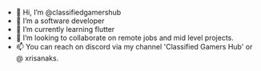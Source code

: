 - 👋 Hi, I’m @classifiedgamershub
- 👀 I’m a software developer
- 🌱 I’m currently learning flutter
- 💞️ I’m looking to collaborate on remote jobs and mid level projects.
- 📫 You can reach on discord via my channel 'Classified Gamers Hub' or @ xrisanaks.

<!---
classifiedgamershub/classifiedgamershub is a ✨ special ✨ repository because its `README.md` (this file) appears on your GitHub profile.
You can click the Preview link to take a look at your changes.
--->
